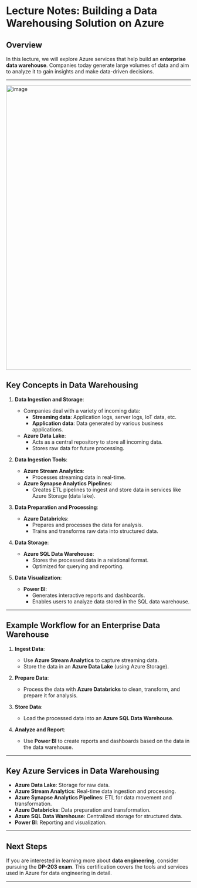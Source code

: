 
# Lecture Notes: Building a Data Warehousing Solution on Azure

## Overview
In this lecture, we will explore Azure services that help build an **enterprise data warehouse**. Companies today generate large volumes of data and aim to analyze it to gain insights and make data-driven decisions.

---
<img width="776" alt="image" src="https://github.com/user-attachments/assets/18d1a2ed-4059-40dc-810a-cb36af2cb927" />


## Key Concepts in Data Warehousing

1. **Data Ingestion and Storage**:
   - Companies deal with a variety of incoming data:
     - **Streaming data**: Application logs, server logs, IoT data, etc.
     - **Application data**: Data generated by various business applications.
   - **Azure Data Lake**:
     - Acts as a central repository to store all incoming data.
     - Stores raw data for future processing.

2. **Data Ingestion Tools**:
   - **Azure Stream Analytics**:
     - Processes streaming data in real-time.
   - **Azure Synapse Analytics Pipelines**:
     - Creates ETL pipelines to ingest and store data in services like Azure Storage (data lake).

3. **Data Preparation and Processing**:
   - **Azure Databricks**:
     - Prepares and processes the data for analysis.
     - Trains and transforms raw data into structured data.

4. **Data Storage**:
   - **Azure SQL Data Warehouse**:
     - Stores the processed data in a relational format.
     - Optimized for querying and reporting.

5. **Data Visualization**:
   - **Power BI**:
     - Generates interactive reports and dashboards.
     - Enables users to analyze data stored in the SQL data warehouse.

---

## Example Workflow for an Enterprise Data Warehouse

1. **Ingest Data**:
   - Use **Azure Stream Analytics** to capture streaming data.
   - Store the data in an **Azure Data Lake** (using Azure Storage).

2. **Prepare Data**:
   - Process the data with **Azure Databricks** to clean, transform, and prepare it for analysis.

3. **Store Data**:
   - Load the processed data into an **Azure SQL Data Warehouse**.

4. **Analyze and Report**:
   - Use **Power BI** to create reports and dashboards based on the data in the data warehouse.

---

## Key Azure Services in Data Warehousing
- **Azure Data Lake**: Storage for raw data.
- **Azure Stream Analytics**: Real-time data ingestion and processing.
- **Azure Synapse Analytics Pipelines**: ETL for data movement and transformation.
- **Azure Databricks**: Data preparation and transformation.
- **Azure SQL Data Warehouse**: Centralized storage for structured data.
- **Power BI**: Reporting and visualization.

---

## Next Steps
If you are interested in learning more about **data engineering**, consider pursuing the **DP-203 exam**. This certification covers the tools and services used in Azure for data engineering in detail.

---
